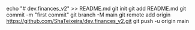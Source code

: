 echo "# dev.finances_v2" >> README.md
git init
git add README.md
git commit -m "first commit"
git branch -M main
git remote add origin https://github.com/ShaTeixeira/dev.finances_v2.git
git push -u origin main
